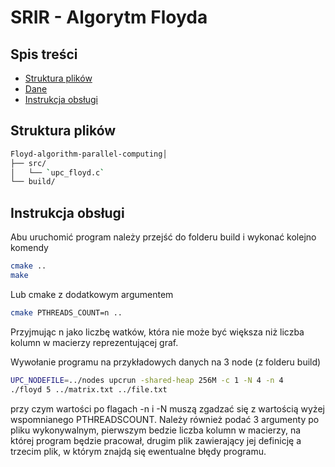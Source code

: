 # SRIR - Algorytm Floyda

## Spis treści

- [Struktura plików](#struktura-plików)
- [Dane](#dane)
- [Instrukcja obsługi](#instrukcja-obsługi)

## Struktura plików

```bash
Floyd-algorithm-parallel-computing│
├── src/
│   └── `upc_floyd.c`
└── build/
```

## Instrukcja obsługi

Abu uruchomić program należy przejść do folderu build i wykonać kolejno komendy
```bash
cmake ..
make
```

Lub cmake z dodatkowym argumentem
```bash
cmake PTHREADS_COUNT=n ..
```
Przyjmując n jako liczbę watków, która nie może być większa niż liczba kolumn w macierzy reprezentującej graf.

Wywołanie programu na przykładowych danych na 3 node (z folderu build)
```bash
UPC_NODEFILE=../nodes upcrun -shared-heap 256M -c 1 -N 4 -n 4 
./floyd 5 ../matrix.txt ../file.txt
```

przy czym wartości po flagach -n i -N muszą zgadzać się z wartością wyżej wspomnianego PTHREADSCOUNT. Należy również podać 3 argumenty po pliku wykonywalnym, pierwszym bedzie liczba kolumn w macierzy, na której program będzie pracował, drugim plik zawierający jej definicję a trzecim plik, w którym znajdą się ewentualne błędy programu.

